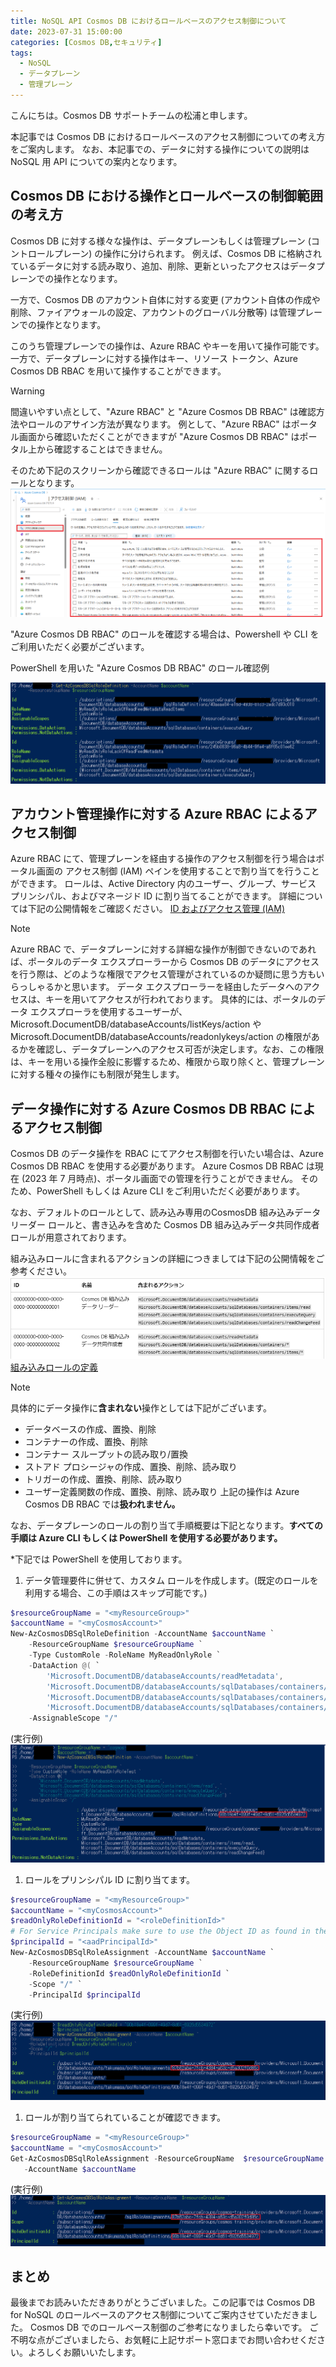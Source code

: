 ```yaml
---
title: NoSQL API Cosmos DB におけるロールベースのアクセス制御について
date: 2023-07-31 15:00:00
categories: [Cosmos DB,セキュリティ]
tags:
  - NoSQL
  - データプレーン
  - 管理プレーン
---
```


こんにちは。Cosmos DB サポートチームの松浦と申します。

本記事では Cosmos DB におけるロールベースのアクセス制御についての考え方をご案内します。
なお、本記事での、データに対する操作についての説明は NoSQL 用 API についての案内となります。

<!--more-->
## Cosmos DB における操作とロールベースの制御範囲の考え方

Cosmos DB に対する様々な操作は、データプレーンもしくは管理プレーン (コントロールプレーン) の操作に分けられます。
例えば、Cosmos DB に格納されているデータに対する読み取り、追加、削除、更新といったアクセスはデータプレーンでの操作となります。

一方で、Cosmos DB のアカウント自体に対する変更 (アカウント自体の作成や削除、ファイアウォールの設定、アカウントのグローバル分散等) は管理プレーンでの操作となります。

このうち管理プレーンでの操作は、Azure RBAC やキーを用いて操作可能です。
一方で、データプレーンに対する操作はキー、リソース トークン、Azure Cosmos DB RBAC を用いて操作することができます。

> [!WARNING]
> 間違いやすい点として、"Azure RBAC" と "Azure Cosmos DB RBAC" は確認方法やロールのアサイン方法が異なります。
> 例として、"Azure RBAC" はポータル画面から確認いただくことができますが "Azure Cosmos DB RBAC" はポータル上から確認することはできません。

そのため下記のスクリーンから確認できるロールは "Azure RBAC" に関するロールとなります。
![](./Rolebase-access-control/IAMscreen.png)

"Azure Cosmos DB RBAC" のロールを確認する場合は、Powershell や CLI をご利用いただく必要がございます。

PowerShell を用いた "Azure Cosmos DB RBAC" のロール確認例

![](./Rolebase-access-control/AzureCosmosRBACList.png)

## アカウント管理操作に対する Azure RBAC によるアクセス制御

Azure RBAC にて、管理プレーンを経由する操作のアクセス制御を行う場合はポータル画面の アクセス制御 (IAM) ペインを使用することで割り当てを行うことができます。
ロールは、Active Directory 内のユーザー、グループ、サービス プリンシパル、およびマネージド ID に割り当てることができます。
詳細については下記の公開情報をご確認ください。
[ID およびアクセス管理 (IAM)](https://learn.microsoft.com/ja-jp/azure/cosmos-db/role-based-access-control#identity-and-access-management-iam)

> [!NOTE]
> Azure RBAC で、データプレーンに対する詳細な操作が制御できないのであれば、ポータルのデータ エクスプローラーから Cosmos DB のデータにアクセスを行う際は、どのような権限でアクセス管理がされているのか疑問に思う方もいらっしゃるかと思います。
> データ エクスプローラーを経由したデータへのアクセスは、キーを用いてアクセスが行われております。
> 具体的には、ポータルのデータ エクスプローラを使用するユーザーが、Microsoft.DocumentDB/databaseAccounts/listKeys/action や Microsoft.DocumentDB/databaseAccounts/readonlykeys/action の権限があるかを確認し、データプレーンへのアクセス可否が決定します。なお、この権限は、キーを用いる操作全般に影響するため、権限から取り除くと、管理プレーンに対する種々の操作にも制限が発生します。

## データ操作に対する Azure Cosmos DB RBAC によるアクセス制御
Cosmos DB のデータ操作を RBAC にてアクセス制御を行いたい場合は、Azure Cosmos DB RBAC を使用する必要があります。
Azure Cosmos DB RBAC は現在 (2023 年 7 月時点)、ポータル画面での管理を行うことができません。
そのため、PowerShell もしくは Azure CLI をご利用いただく必要があります。

なお、デフォルトのロールとして、読み込み専用のCosmosDB 組み込みデータ リーダー ロールと、書き込みを含めた Cosmos DB 組み込みデータ共同作成者ロールが用意されております。

組み込みロールに含まれるアクションの詳細につきましては下記の公開情報をご参考ください。
![](./Rolebase-access-control/buildinrole.png)
[組み込みロールの定義](https://learn.microsoft.com/ja-jp/azure/cosmos-db/how-to-setup-rbac#built-in-role-definitions)


> [!NOTE]
> 具体的にデータ操作に**含まれない**操作としては下記がございます。
> - データベースの作成、置換、削除
> - コンテナーの作成、置換、削除
> - コンテナー スループットの読み取り/置換
> - ストアド プロシージャの作成、置換、削除、読み取り
> - トリガーの作成、置換、削除、読み取り
> - ユーザー定義関数の作成、置換、削除、読み取り
> 上記の操作は Azure Cosmos DB RBAC では**扱われません。**

なお、データプレーンのロールの割り当て手順概要は下記となります。**すべての手順は Azure CLI もしくは PowerShell を使用する必要があります。**

*下記では PowerShell を使用しております。
1. データ管理要件に併せて、カスタム ロールを作成します。(既定のロールを利用する場合、この手順はスキップ可能です。)

```PowerShell
$resourceGroupName = "<myResourceGroup>"
$accountName = "<myCosmosAccount>"
New-AzCosmosDBSqlRoleDefinition -AccountName $accountName `
    -ResourceGroupName $resourceGroupName `
    -Type CustomRole -RoleName MyReadOnlyRole `
    -DataAction @( `
        'Microsoft.DocumentDB/databaseAccounts/readMetadata',
        'Microsoft.DocumentDB/databaseAccounts/sqlDatabases/containers/items/read', `
        'Microsoft.DocumentDB/databaseAccounts/sqlDatabases/containers/executeQuery', `
        'Microsoft.DocumentDB/databaseAccounts/sqlDatabases/containers/readChangeFeed') `
    -AssignableScope "/"
```
(実行例)
![](./Rolebase-access-control/customerrolecreate.png)

1. ロールをプリンシパル ID に割り当てます。
```PowerShell
$resourceGroupName = "<myResourceGroup>"
$accountName = "<myCosmosAccount>"
$readOnlyRoleDefinitionId = "<roleDefinitionId>" 
# For Service Principals make sure to use the Object ID as found in the Enterprise applications section of the Azure Active Directory portal blade.
$principalId = "<aadPrincipalId>"
New-AzCosmosDBSqlRoleAssignment -AccountName $accountName `
    -ResourceGroupName $resourceGroupName `
    -RoleDefinitionId $readOnlyRoleDefinitionId `
    -Scope "/" `
    -PrincipalId $principalId
```
(実行例)
![](./Rolebase-access-control/roleassignment.png)

1. ロールが割り当てられていることが確認できます。 
```PowerShell
$resourceGroupName = "<myResourceGroup>"
$accountName = "<myCosmosAccount>"
Get-AzCosmosDBSqlRoleAssignment -ResourceGroupName  $resourceGroupName `
   -AccountName $accountName
```
(実行例)
![](./Rolebase-access-control/roleassignmentcheck.png)


## まとめ

最後までお読みいただきありがとうございました。この記事では Cosmos DB for NoSQL のロールベースのアクセス制御についてご案内させていただきました。
Cosmos DB でのロールベース制御のご参考になりましたら幸いです。
ご不明な点がございましたら、お気軽に上記サポート窓口までお問い合わせください。よろしくお願いいたします。
